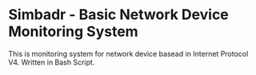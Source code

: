 # Simbadr - Basic Network Device Monitoring System

This is monitoring system for network device basead in Internet Protocol V4.
Written in Bash Script.

